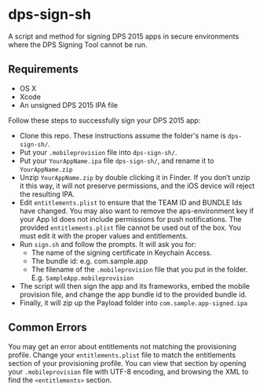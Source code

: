 # dps-sign-sh
A script and method for signing DPS 2015 apps in secure environments where the DPS Signing Tool cannot be run.

## Requirements

* OS X
* Xcode
* An unsigned DPS 2015 IPA file

Follow these steps to successfully sign your DPS 2015 app:

* Clone this repo. These instructions assume the folder's name is `dps-sign-sh/`.
* Put your `.mobileprovision` file into `dps-sign-sh/`.
* Put your `YourAppName.ipa` file `dps-sign-sh/`, and rename it to `YourAppName.zip`
* Unzip `YourAppName.zip` by double clicking it in Finder. If you don’t unzip it this way, it will not preserve permissions, and the iOS device will reject the resulting IPA.
* Edit `entitlements.plist` to ensure that the TEAM ID and BUNDLE Ids have changed. You may also want to remove the aps-environment key if your App Id does not include permissions for push notifications. The provided `entitlements.plist` file cannot be used out of the box. You must edit it with the proper values and entitlements.
* Run `sign.sh` and follow the prompts. It will ask you for:
  * The name of the signing certificate in Keychain Access.
  * The bundle id: e.g. com.sample.app
  * The filename of the `.mobileprovision` file that you put in the folder. E.g. `SampleApp.mobileprovision`
* The script will then sign the app and its frameworks, embed the mobile provision file, and change the app bundle id to the provided bundle id.
* Finally, it will zip up the Payload folder into `com.sample.app-signed.ipa`

## Common Errors

You may get an error about entitlements not matching the provisioning profile. Change your `entitlements.plist` file to match the entitlements section of your provisioning profile. You can view that section by opening your `.mobileprovision` file with UTF-8 encoding, and browsing the XML to find the `<entitlements>` section.
